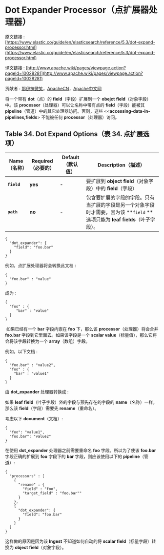 # Dot Expander Processor（点扩展器处理器）

原文链接 : [https://www.elastic.co/guide/en/elasticsearch/reference/5.3/dot-expand-processor.html](https://www.elastic.co/guide/en/elasticsearch/reference/5.3/dot-expand-processor.html)

译文链接 : [http://www.apache.wiki/pages/viewpage.action?pageId=10028281](http://www.apache.wiki/pages/viewpage.action?pageId=10028281)

贡献者 : [那伊抹微笑](/display/~wangyangting)，[ApacheCN](/display/~apachecn)，[Apache中文网](/display/~apachechina)

将一个带有 **dot**（点）的 **field**（字段）扩展到一个 **obejct** **field**（对象字段）中。该 **processor**（处理器）可以让名称中带有点的 **field**（字段）能被其 **pipeline**（管道）中的其它处理器访问。否则，这些 &lt;&lt;**accessing-data-in-pipelines,fields**&gt; 不能被任何 **processor**（处理器）访问。

## Table 34. Dot Expand Options（表 34\. 点扩展选项）

| Name（名称） | Required（必要的） | Default（默认值） | Description（描述） |
| --- | --- | --- | --- |
| **`field`** | **yes** | **-** | 要扩展到 **object** **field**（对象字段）中的 **field**（字段） |
| **`path`** | **no** | **-** | 包含要扩展的字段的字段。只有当扩展的字段是另一个对象字段时才需要，因为该 **`field` **选项只能为 **leaf** **fields**（叶子字段）。 |

```
{
  "dot_expander": {
    "field": "foo.bar"
  }
}
```

例如，点扩展处理器将会转换此文档 : 

```
{
  "foo.bar" : "value"
}
```

成为 : 

```
{
  "foo" : {
     "bar" : "value"
  }
}
```

 如果已经有一个 **bar** 字段内嵌在 **foo** 下，那么该 **processor**（处理器）将会合并 **foo.bar** 字段到它里面去。如果该字段是一个 **scalar value**（标量值），那么它将会将该字段转换为一个 **array**（数组）字段。

例如，以下文档 : 

```
{
  "foo.bar" : "value2",
  "foo" : {
    "bar" : "value1"
  }
}
```

由 **dot_expander** 处理器转换成 : 

如果 **leaf** **field**（叶子字段）外的字段与预先存在的字段的 **name**（名称）一样，那么该 **field**（字段）需要先 **rename**（重命名）。

考虑以下 **document**（文档）: 

```
{
  "foo": "value1",
  "foo.bar": "value2"
}
```

在使用 **dot_expander** 处理器之前需要重命名 **foo** 字段。所以为了使该 **foo.bar** 字段正确的扩展到 **foo** 字段下的 **bar** 字段，则应该使用以下的 **pipeline**（管道）: 

```
{
  "processors" : [
    {
      "rename" : {
        "field" : "foo",
        "target_field" : "foo.bar""
      }
    },
    {
      "dot_expander": {
        "field": "foo.bar"
      }
    }
  ]
}
```

这样做的原因是因为该 **Ingest** 不知道如何自动的将 **scalar field**（标量字段）转换为 **object** **field**（对象字段）。